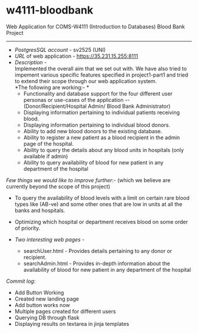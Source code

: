 # w4111-bloodbank
Web Application for COMS-W4111 (Introduction to Databases) Blood Bank Project

---

* *PostgresSQL account* - sv2525 (UNI)
* *URL* of web application - https://35.231.15.255:8111
* *Description* - <br>
Implemented the overall aim that we set out with. We have also tried to impement various specific features specified in project1-part1 and tried to extend their scope through our web application system. <br> *The following are working:- * <br>
  * Functionality and database support for the four different user personas or use-cases of the application -- (Donor/Recipient/Hospital Admin/ Blood Bank Administrator) <br>
  * Displaying information pertaining to individual patients receiving blood.  <br>
  * Displaying information pertaining to individual blood donors.  <br>
  * Ability to add new blood donors to the existing database. <br>
  * Ability to register a new patient as a blood recipient in the admin page of the hospital.
  * Ability to query the details about any blood units in hospitals (only available if admin) <br>
  * Ability to query availability of blood for new patient in any department of the hospital <br>
  
 *Few things we would like to improve further:-* (which we believe are currently beyond the scope of this project)
 * To query the availability of blood levels with a limit on certain rare blood types like (AB-ve) and some other ones that are low in units at all the banks and hospitals.
 * Optimizing which hospital or department receives blood on some order of priority. 

* *Two interesting web pages* - <br>
  * searchUser.html - Provides details pertaining to any donor or recipient.
  * searchAdmin.html - Provides in-depth information about the availability of blood for new patient in any department of the hospital 


_Commit log_:
 - Add Button Working
 - Created new landing page
 - Add button works now
 - Multiple pages created for different users
 - Querying DB through flask
 - Displaying results on textarea in jinja templates
